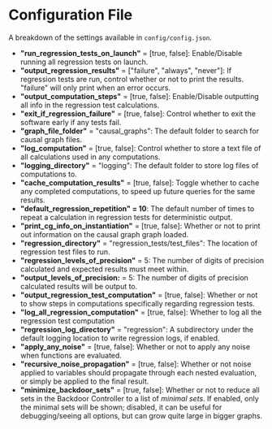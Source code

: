 # Configuration File

A breakdown of the settings available in ``config/config.json``.

- **"run_regression_tests_on_launch"** = \[true, false\]: Enable/Disable running all regression tests on launch.
- **"output_regression_results"** = \["failure", "always", "never"\]: If regression tests are run, control whether or not to print the results. "failure" will only print when an error occurs.
- **"output_computation_steps"** = \[true, false\]: Enable/Disable outputting all info in the regression test calculations.
- **"exit_if_regression_failure"** = \[true, false\]: Control whether to exit the software early if any tests fail. 
- **"graph_file_folder"** = "causal_graphs": The default folder to search for causal graph files.
- **"log_computation"** = \[true, false\]: Control whether to store a text file of all calculations used in any computations.
- **"logging_directory"** = "logging": The default folder to store log files of computations to. 
- **"cache_computation_results"** = \[true, false\]: Toggle whether to cache any completed computations, to speed up future queries for the same results. 
- **"default_regression_repetition" = 10**: The default number of times to repeat a calculation in regression tests for deterministic output. 
- **"print_cg_info_on_instantiation"** = \[true, false\]: Whether or not to print out information on the causal graph graph loaded. 
- **"regression_directory"** = "regression_tests/test_files": The location of regression test files to run.
- **"regression_levels_of_precision"** = 5: The number of digits of precision calculated and expected results must meet within.
- **"output_levels_of_precision:** = 5: The number of digits of precision calculated results will be output to.
- **"output_regression_test_computation"** = \[true, false\]: Whether or not to show steps in computations specifically regarding regression tests.
- **"log_all_regression_computation"** = \[true, false\]: Whether to log all the regression test computation
- **"regression_log_directory"** = "regression": A subdirectory under the default logging location to write regression logs, if enabled.
- **"apply_any_noise"** = \[true, false\]: Whether or not to apply any noise when functions are evaluated. 
- **"recursive_noise_propagation"** = \[true, false\]: Whether or not noise applied to variables should propagate through each nested evaluation, or simply be applied to the final result.
- **"minimize_backdoor_sets"** = \[true, false\]: Whether or not to reduce all sets in the Backdoor Controller to a list of *minimal sets*. If enabled, only the minimal sets will be shown; disabled, it can be useful for debugging/seeing all options, but can grow quite large in bigger graphs.
